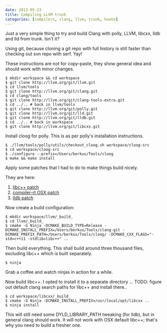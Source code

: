 ```yaml
---
date: 2013-05-23
title: Compiling LLVM trunk
categories: [compilers, clang, llvm, trunk, howto]
---
```

Just a very simple thing to try and build Clang with polly, LLVM, libcxx, lldb and lld from trunk. Isn't it?

Using git, because cloning a git repo with full history is still faster than checking out svn repo with serf. Yay!

These instructions are not for copy-paste, they show general idea and should work with minor changes.

``` console
$ mkdir workspace && cd workspace
$ git clone http://llvm.org/git/llvm.git
$ cd llvm/tools
$ git clone http://llvm.org/git/clang.git
$ cd clang/tools
$ git clone http://llvm.org/git/clang-tools-extra.git
$ cd ../.. # back in llvm/tools
$ git clone http://llvm.org/git/polly.git
$ git clone http://llvm.org/git/lld.git
$ git clone http://llvm.org/git/lldb.git
$ cd ../.. # back in workspace
$ git clone http://llvm.org/git/libcxx.git
```

Install cloog for polly. This is as per polly's installation instructions.

``` console
$ ./llvm/tools/polly/utils/checkout_cloog.sh workspace/cloog-src
$ cd workspace/cloog-src
$ ./configure --prefix=/Users/berkus/Tools/cloog
$ make && make install
```

Apply some patches that I had to do to make things build nicely.

They are here:

1. [libc++ patch](http://llvm.org/bugs/show_bug.cgi?id=16123)
2. [compiler-rt OSX patch](http://llvm.org/bugs/show_bug.cgi?id=16124)
3. [lldb patch](http://llvm.org/bugs/show_bug.cgi?id=16125)

Now create a build configuration:

``` console
$ mkdir workspace/llvm/_build_
$ cd llvm/_build_
$ cmake -G Ninja -DCMAKE_BUILD_TYPE=Release -DCMAKE_INSTALL_PREFIX=/Users/berkus/Tools/clang-git -DCMAKE_PREFIX_PATH=/Users/berkus/Tools/cloog/ -DCMAKE_CXX_FLAGS="-std=c++11 -stdlib=libc++" ..
```

Then build everything. This shall build around three thousand files, excluding libc++ which is built separately.

``` console
$ ninja
```

Grab a coffee and watch ninjas in action for a while.

Now build libc++. I opted to install it to a separate directory ... TODO: figure out default clang search paths for libc++ and install there..

``` console
$ cd workspace/libcxx/_build_
$ cmake -G Ninja -DCMAKE_INSTALL_PREFIX=/usr/local/opt/libcxx ..
$ ninja install
```

This will still need some DYLD_LIBRARY_PATH tweaking (for lldb), but in general clang should work. It will not work with OSX default libc++; that's why you need to build a fresher one.

